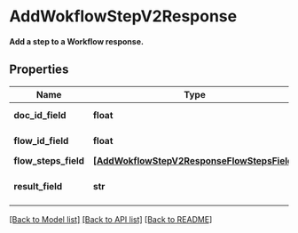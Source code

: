 # AddWokflowStepV2Response

#### Add a step to a Workflow response.

## Properties
Name | Type | Description | Notes
------------ | ------------- | ------------- | -------------
**doc_id_field** | **float** | Document ID field. | 
**flow_id_field** | **float** | Document flow ID field | 
**flow_steps_field** | [**[AddWokflowStepV2ResponseFlowStepsField]**](AddWokflowStepV2ResponseFlowStepsField.md) |  | 
**result_field** | **str** | Displays the result of the call. | 

[[Back to Model list]](../README.md#documentation-for-models) [[Back to API list]](../README.md#documentation-for-api-endpoints) [[Back to README]](../README.md)


